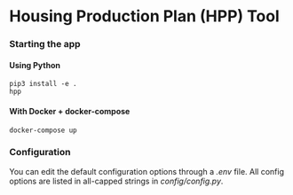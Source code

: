 # Housing Production Plan (HPP) Tool


### Starting the app
#### Using Python
```
pip3 install -e .
hpp
```
#### With Docker + docker-compose
```
docker-compose up
```


### Configuration

You can edit the default configuration options through a _.env_ file.
All config options are listed in all-capped strings in _config/config.py_.
